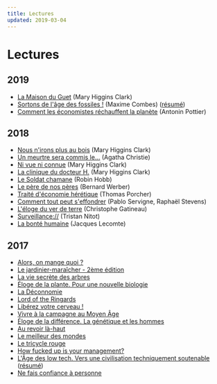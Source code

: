 ```yaml
---
title: Lectures
updated: 2019-03-04
---
```


# Lectures

## 2019

* [La Maison du Guet](https://www.albin-michel.fr/ouvrages/la-maison-du-guet-9782226020444) (Mary
    Higgins Clark)
* [Sortons de l'âge des fossiles !](http://www.seuil.com/ouvrage/sortons-de-l-age-des-fossiles-maxime-combes/9782021160765) (Maxime Combes) ([résumé](/post/livre-sortons-de-l-age-des-fossiles/))
* [Comment les économistes réchauffent la planète](http://www.seuil.com/ouvrage/comment-les-economistes-rechauffent-la-planete-antonin-pottier/9782021302417) (Antonin Pottier)

## 2018

* [Nous n'irons plus au bois](https://fr.wikipedia.org/wiki/Nous_n%27irons_plus_au_bois_%28roman%29) (Mary Higgins Clark)
* [Un meurtre sera commis
    le…](https://fr.wikipedia.org/wiki/Un_meurtre_sera_commis_le...) (Agatha Christie)
* [Ni vue ni connue](https://fr.wikipedia.org/wiki/Ni_vue,_ni_connue) (Mary Higgins Clark)
* [La clinique du docteur
    H.](https://www.albin-michel.fr/ouvrages/la-clinique-du-docteur-h-9782226011503) (Mary Higgins Clark)
* [Le Soldat chamane](https://fr.wikipedia.org/wiki/Le_Soldat_chamane) (Robin Hobb)
* [Le père de nos
    pères](https://fr.wikipedia.org/wiki/Le_P%C3%A8re_de_nos_p%C3%A8res) (Bernard Werber)
* [Traité d'économie
    hérétique](https://www.fayard.fr/documents-temoignages/traite-deconomie-heretique-9782213705903) (Thomas Porcher)
* [Comment tout peut
    s'effondrer](http://www.seuil.com/ouvrage/comment-tout-peut-s-effondrer-pablo-servigne/9782021223316)
    (Pablo Servigne, Raphaël Stevens)
* [L'éloge du ver de
    terre](https://editions.flammarion.com/Catalogue/hors-collection/nature-et-animaux/eloge-du-ver-de-terre) (Christophe Gatineau)
* [Surveillance://](http://standblog.org/blog/pages/Surveillance) (Tristan Nitot)
* [La bonté
    humaine](https://www.odilejacob.fr/catalogue/psychologie/psychologie-generale/bonte-humaine_9782738127105.php) (Jacques Lecomte)


## 2017

* [Alors, on mange quoi ?](http://www.fayard.fr/alors-mange-quoi-9782213700847)
* [Le jardinier-maraîcher - 2ème
  édition](http://lejardiniermaraicher.com/livre/)
* [La vie secrète des arbres](http://www.arenes.fr/livre/vie-secrete-arbres/)
* [Éloge de la plante. Pour une nouvelle
  biologie](http://www.seuil.com/ouvrage/eloge-de-la-plante-pour-une-nouvelle-biologie-francis-halle/9782020684989)
* [La
  Déconnomie](http://www.seuil.com/ouvrage/la-deconnomie-jacques-genereux/9782021241198)
* [Lord of the Ringards](http://www.bragelonne.fr/livres/View/lord-of-the-ringards-1)
* [Libérez votre cerveau&nbsp;!](http://www.laffont.fr/site/liberez_votre_cerveau_&100&9782221187586.html)
* [Vivre à la campagne au Moyen Âge](https://books.openedition.org/alpara/1978)
* [Éloge de la différence. La génétique et les hommes](http://www.seuil.com/ouvrage/eloge-de-la-difference-la-genetique-et-les-hommes-albert-jacquard/9782020049382)
* [Au revoir là-haut](http://www.albin-michel.fr/ouvrages/au-revoir-la-haut-9782226249678)
* [Le meilleur des mondes](https://www.pocket.fr/tous-nos-livres/le_meilleur_des_mondes-9782266283038-2/)
* [Le tricycle rouge](http://www.lechoixdesbibliothecaires.com/livre-172458-le-tricycle-rouge.htm)
* [How fucked up is your management?](https://mfbt.ca/how-fucked-up-is-your-management-8a1086eeb4a9)
* [L'Âge des low tech. Vers une civilisation techniquement soutenable](http://www.seuil.com/ouvrage/l-age-des-low-tech-philippe-bihouix/9782021160727) ([résumé](/post/livre-l-age-des-low-tech/))
* [Ne fais confiance à personne](http://www.sonatine-editions.fr/livres/Ne-fais-confiance-a-personne.asp)
